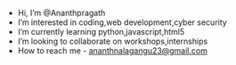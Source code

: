 -  Hi, I’m @Ananthpragath
-  I’m interested in coding,web development,cyber security
-  I’m currently learning python,javascript,html5
-  I’m looking to collaborate on workshops,internships
-  How to reach me - ananthnalagangu23@gmail.com

<!---
Ananthpragath/Ananthpragath is a ✨ special ✨ repository because its `README.md` (this file) appears on your GitHub profile.
You can click the Preview link to take a look at your changes.
--->
